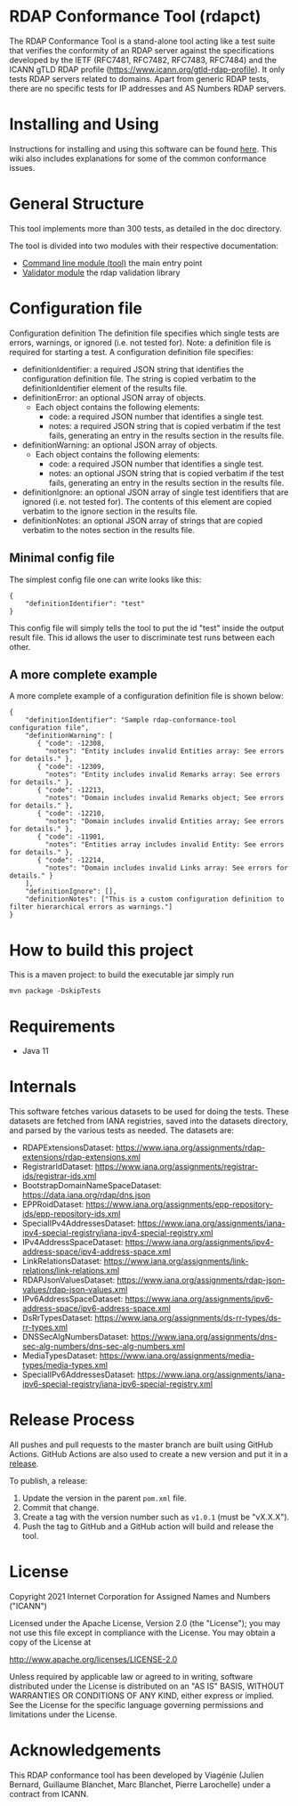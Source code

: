 # RDAP Conformance Tool (rdapct)

The RDAP Conformance Tool is a stand-alone tool acting like a test suite that verifies the conformity of an RDAP server against 
the specifications developed by the IETF (RFC7481, RFC7482, RFC7483, RFC7484) and the ICANN gTLD RDAP
profile (https://www.icann.org/gtld-rdap-profile). It only tests RDAP servers related to domains. 
Apart from generic RDAP tests, there are no specific tests for IP addresses and AS Numbers RDAP servers.

# Installing and Using

Instructions for installing and using this software can be found [here](https://github.com/icann/rdap-conformance-tool/wiki).
This wiki also includes explanations for some of the common conformance issues.

# General Structure

This tool implements more than 300 tests, as detailed in the doc directory.

The tool is divided into two modules with their respective documentation:

- [Command line module (tool)](./tool/README.md) the main entry point
- [Validator module](./validator/README.md) the rdap validation library

# Configuration file

Configuration definition
The definition file specifies which single tests are errors, warnings, or ignored (i.e. not tested for).
Note: a definition file is required for starting a test.
A configuration definition file specifies:

- definitionIdentifier: a required JSON string that identifies the configuration definition file.
  The string is copied verbatim to the definitionIdentifier element of the results file.
- definitionError: an optional JSON array of objects.
    - Each object contains the following elements:
        - code: a required JSON number that identifies a single test.
        - notes: a required JSON string that is copied verbatim if the test fails, generating an
          entry in the results section in the results file.
- definitionWarning: an optional JSON array of objects.
    - Each object contains the following elements:
        - code: a required JSON number that identifies a single test.
        - notes: an optional JSON string that is copied verbatim if the test fails, generating an
          entry in the results section in the results file.
- definitionIgnore: an optional JSON array of single test identifiers that are ignored (i.e. not
  tested for). The contents of this element are copied verbatim to the ignore section in the results
  file.
- definitionNotes: an optional JSON array of strings that are copied verbatim to the notes section
  in the results file.

## Minimal config file

The simplest config file one can write looks like this:

```
{
    "definitionIdentifier": "test"
}
```

This config file will simply tells the tool to put the id "test" inside the output result file. This
id allows the user to discriminate test runs between each other.

## A more complete example

A more complete example of a configuration definition file is shown below:

```
{
    "definitionIdentifier": "Sample rdap-conformance-tool configuration file",
    "definitionWarning": [
       { "code": -12308,
         "notes": "Entity includes invalid Entities array: See errors for details." },
       { "code": -12309,
         "notes": "Entity includes invalid Remarks array: See errors for details." },
       { "code": -12213,
         "notes": "Domain includes invalid Remarks object; See errors for details." },
       { "code": -12210,
         "notes": "Domain includes invalid Entities array; See errors for details." },
       { "code": -11901,
         "notes": "Entities array includes invalid Entity: See errors for details." },
       { "code": -12214,
         "notes": "Domain includes invalid Links array: See errors for details." }
    ],
    "definitionIgnore": [],
    "definitionNotes": ["This is a custom configuration definition to filter hierarchical errors as warnings."]
}
```

# How to build this project

This is a maven project: to build the executable jar simply run

    mvn package -DskipTests

# Requirements

- Java 11

# Internals

This software fetches various datasets to be used for doing the tests. These datasets are fetched from IANA registries,
saved into the datasets directory, and parsed by the various tests as needed.
The datasets are:
- RDAPExtensionsDataset: https://www.iana.org/assignments/rdap-extensions/rdap-extensions.xml
- RegistrarIdDataset: https://www.iana.org/assignments/registrar-ids/registrar-ids.xml
- BootstrapDomainNameSpaceDataset: https://data.iana.org/rdap/dns.json
- EPPRoidDataset: https://www.iana.org/assignments/epp-repository-ids/epp-repository-ids.xml
- SpecialIPv4AddressesDataset: https://www.iana.org/assignments/iana-ipv4-special-registry/iana-ipv4-special-registry.xml
- IPv4AddressSpaceDataset: https://www.iana.org/assignments/ipv4-address-space/ipv4-address-space.xml
- LinkRelationsDataset: https://www.iana.org/assignments/link-relations/link-relations.xml
- RDAPJsonValuesDataset: https://www.iana.org/assignments/rdap-json-values/rdap-json-values.xml
- IPv6AddressSpaceDataset: https://www.iana.org/assignments/ipv6-address-space/ipv6-address-space.xml
- DsRrTypesDataset: https://www.iana.org/assignments/ds-rr-types/ds-rr-types.xml
- DNSSecAlgNumbersDataset: https://www.iana.org/assignments/dns-sec-alg-numbers/dns-sec-alg-numbers.xml
- MediaTypesDataset: https://www.iana.org/assignments/media-types/media-types.xml
- SpecialIPv6AddressesDataset: https://www.iana.org/assignments/iana-ipv6-special-registry/iana-ipv6-special-registry.xml


# Release Process

All pushes and pull requests to the master branch are built using GitHub Actions. GitHub Actions are also used
to create a new version and put it in a [release](https://github.com/icann/rdap-conformance-tool/releases).

To publish, a release:
1. Update the version in the parent `pom.xml` file.
1. Commit that change.
1. Create a tag with the version number such as `v1.0.1` (must be "vX.X.X").
1. Push the tag to GitHub and a GitHub action will build and release the tool.

# License

 Copyright 2021 Internet Corporation for Assigned Names and Numbers ("ICANN")

 Licensed under the Apache License, Version 2.0 (the "License");
 you may not use this file except in compliance with the License.
 You may obtain a copy of the License at
 
 http://www.apache.org/licenses/LICENSE-2.0
 
 Unless required by applicable law or agreed to in writing, software
 distributed under the License is distributed on an "AS IS" BASIS,
 WITHOUT WARRANTIES OR CONDITIONS OF ANY KIND, either express or implied.
 See the License for the specific language governing permissions and
 limitations under the License.
 

# Acknowledgements

This RDAP conformance tool has been developed by Viagénie
(Julien Bernard, Guillaume Blanchet, Marc Blanchet, Pierre Larochelle) under a contract from ICANN.
